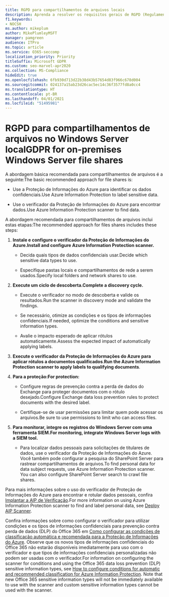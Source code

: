 ```yaml
---
title: RGPD para compartilhamentos de arquivos locais
description: Aprenda a resolver os requisitos gerais de RGPD (Regulamentações Gerais de Proteção de Dados) em compartilhamentos de arquivos locais do Windows Server.
f1.keywords:
- NOCSH
ms.author: mikeplum
author: MikePlumleyMSFT
manager: pamgreen
audience: ITPro
ms.topic: article
ms.service: O365-seccomp
localization_priority: Priority
titleSuffix: Microsoft GDPR
ms.custom: seo-marvel-apr2020
ms.collection: MS-Compliance
hideEdit: true
ms.openlocfilehash: 6fb930d713d22b38d43b57654d83f966c678d004
ms.sourcegitcommit: 024137a15ab23d26cac5ec14c36f3577fd8a0cc4
ms.translationtype: HT
ms.contentlocale: pt-BR
ms.lasthandoff: 04/01/2021
ms.locfileid: "51495981"
---
```

# <a name="gdpr-for-on-premises-windows-server-file-shares"></a><span data-ttu-id="763cb-103">RGPD para compartilhamentos de arquivos no Windows Server local</span><span class="sxs-lookup"><span data-stu-id="763cb-103">GDPR for on-premises Windows Server file shares</span></span>

<span data-ttu-id="763cb-104">A abordagem básica recomendada para compartilhamentos de arquivos é a seguinte:</span><span class="sxs-lookup"><span data-stu-id="763cb-104">The basic recommended approach for file shares is:</span></span>

-   <span data-ttu-id="763cb-105">Use a Proteção de Informações do Azure para identificar os dados confidenciais.</span><span class="sxs-lookup"><span data-stu-id="763cb-105">Use Azure Information Protection to label sensitive data.</span></span>

-   <span data-ttu-id="763cb-106">Use o verificador da Proteção de Informações do Azure para encontrar dados.</span><span class="sxs-lookup"><span data-stu-id="763cb-106">Use Azure Information Protection scanner to find data.</span></span>

<span data-ttu-id="763cb-107">A abordagem recomendada para compartilhamentos de arquivos inclui estas etapas:</span><span class="sxs-lookup"><span data-stu-id="763cb-107">The recommended approach for files shares includes these steps:</span></span>

1.  <span data-ttu-id="763cb-108">**Instale e configure o verificador da Proteção de Informações do Azure.**</span><span class="sxs-lookup"><span data-stu-id="763cb-108">**Install and configure Azure Information Protection scanner.**</span></span>

    -   <span data-ttu-id="763cb-109">Decida quais tipos de dados confidenciais usar.</span><span class="sxs-lookup"><span data-stu-id="763cb-109">Decide which sensitive data types to use.</span></span>

    -   <span data-ttu-id="763cb-110">Especifique pastas locais e compartilhamentos de rede a serem usados.</span><span class="sxs-lookup"><span data-stu-id="763cb-110">Specify local folders and network shares to use.</span></span>

2.  <span data-ttu-id="763cb-111">**Execute um ciclo de descoberta.**</span><span class="sxs-lookup"><span data-stu-id="763cb-111">**Complete a discovery cycle.**</span></span>

    -   <span data-ttu-id="763cb-112">Execute o verificador no modo de descoberta e valide os resultados.</span><span class="sxs-lookup"><span data-stu-id="763cb-112">Run the scanner in discovery mode and validate the findings.</span></span>

    -   <span data-ttu-id="763cb-113">Se necessário, otimize as condições e os tipos de informações confidenciais.</span><span class="sxs-lookup"><span data-stu-id="763cb-113">If needed, optimize the conditions and sensitive information types.</span></span>

    -   <span data-ttu-id="763cb-114">Avalie o impacto esperado de aplicar rótulos automaticamente.</span><span class="sxs-lookup"><span data-stu-id="763cb-114">Assess the expected impact of automatically applying labels.</span></span>

3.  <span data-ttu-id="763cb-115">**Execute o verificador da Proteção de Informações do Azure para aplicar rótulos a documentos qualificados**.</span><span class="sxs-lookup"><span data-stu-id="763cb-115">**Run the Azure Information Protection scanner to apply labels to qualifying documents**.</span></span>

4.  <span data-ttu-id="763cb-116">**Para a proteção:**</span><span class="sxs-lookup"><span data-stu-id="763cb-116">**For protection:**</span></span>

    -   <span data-ttu-id="763cb-117">Configure regras de prevenção contra a perda de dados do Exchange para proteger documentos com o rótulo desejado.</span><span class="sxs-lookup"><span data-stu-id="763cb-117">Configure Exchange data loss prevention rules to protect documents with the desired label.</span></span>

    -   <span data-ttu-id="763cb-118">Certifique-se de usar permissões para limitar quem pode acessar os arquivos.</span><span class="sxs-lookup"><span data-stu-id="763cb-118">Be sure to use permissions to limit who can access files.</span></span>

5.  <span data-ttu-id="763cb-119">**Para monitorar, integre os registros do Windows Server com uma ferramenta SIEM.**</span><span class="sxs-lookup"><span data-stu-id="763cb-119">**For monitoring, integrate Windows Server logs with a SIEM tool.**</span></span>

    -   <span data-ttu-id="763cb-p101">Para localizar dados pessoais para solicitações de titulares de dados, use o verificador da Proteção de Informações do Azure. Você também pode configurar a pesquisa do SharePoint Server para rastrear compartilhamentos de arquivos.</span><span class="sxs-lookup"><span data-stu-id="763cb-p101">To find personal data for data subject requests, use Azure Information Protection scanner. You can also configure SharePoint Server search to crawl file shares.</span></span>

<span data-ttu-id="763cb-122">Para mais informações sobre o uso do verificador de Proteção de Informações do Azure para encontrar e rotular dados pessoais, confira [Implantar a AIP de Verificação](/azure/information-protection/deploy-aip-scanner).</span><span class="sxs-lookup"><span data-stu-id="763cb-122">For more information on using Azure Information Protection scanner to find and label personal data, see [Deploy AIP Scanner](/azure/information-protection/deploy-aip-scanner).</span></span>

<span data-ttu-id="763cb-p102">Confira informações sobre como configurar o verificador para utilizar condições e os tipos de informações confidenciais para prevenção contra perda de dados (DLP) do Office 365 em [Como configurar as condições de classificação automática e recomendada para a Proteção de Informações do Azure](/information-protection/deploy-use/configure-policy-classification). Observe que os novos tipos de informações confidenciais do Office 365 não estarão disponíveis imediatamente para uso com o verificador e que tipos de informações confidenciais personalizadas não podem ser usadas com o verificador.</span><span class="sxs-lookup"><span data-stu-id="763cb-p102">For information on configuring the scanner for conditions and using the Office 365 data loss prevention (DLP) sensitive information types, see [How to configure conditions for automatic and recommended classification for Azure Information Protection](/information-protection/deploy-use/configure-policy-classification). Note that new Office 365 sensitive information types will not be immediately available to use with the scanner and custom sensitive information types cannot be used with the scanner.</span></span>
